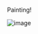 Painting!

![image](https://github.com/user-attachments/assets/7c0e10fe-377c-421d-974a-fa53b0768afc)
